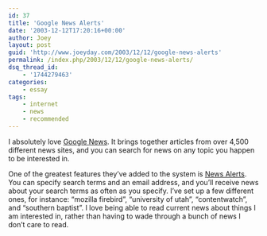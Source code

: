 ```yaml
---
id: 37
title: 'Google News Alerts'
date: '2003-12-12T17:20:16+00:00'
author: Joey
layout: post
guid: 'http://www.joeyday.com/2003/12/12/google-news-alerts'
permalink: /index.php/2003/12/12/google-news-alerts/
dsq_thread_id:
    - '1744279463'
categories:
    - essay
tags:
    - internet
    - news
    - recommended
---
```


I absolutely love [Google News](http://news.google.com). It brings together articles from over 4,500 different news sites, and you can search for news on any topic you happen to be interested in.

One of the greatest features they’ve added to the system is [News Alerts](http://www.google.com/newsalerts). You can specify search terms and an email address, and you’ll receive news about your search terms as often as you specify. I’ve set up a few different ones, for instance: “mozilla firebird”, “university of utah”, “contentwatch”, and “southern baptist”. I love being able to read current news about things I am interested in, rather than having to wade through a bunch of news I don’t care to read.